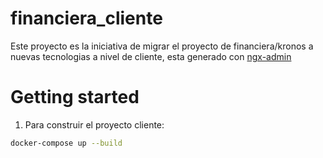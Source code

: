 # financiera_cliente

Este proyecto es la iniciativa de migrar el proyecto de financiera/kronos a nuevas tecnologias a nivel de cliente, esta generado con [ngx-admin](https://github.com/akveo/ngx-admin)

# Getting started

1. Para construir el proyecto cliente:

```sh
docker-compose up --build
```